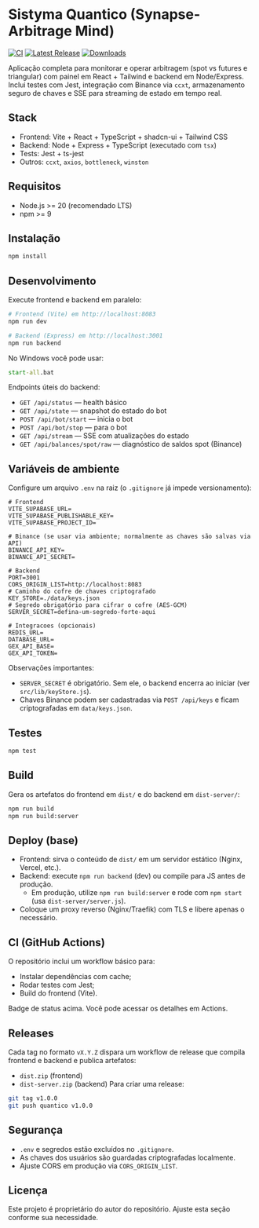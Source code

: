 # Sistyma Quantico (Synapse-Arbitrage Mind)
[![CI](https://github.com/adkbot/sistyma-quantico/actions/workflows/ci.yml/badge.svg)](https://github.com/adkbot/sistyma-quantico/actions/workflows/ci.yml)
[![Latest Release](https://img.shields.io/github/v/release/adkbot/sistyma-quantico?sort=semver)](https://github.com/adkbot/sistyma-quantico/releases)
[![Downloads](https://img.shields.io/github/downloads/adkbot/sistyma-quantico/latest/total)](https://github.com/adkbot/sistyma-quantico/releases/latest)

Aplicação completa para monitorar e operar arbitragem (spot vs futures e triangular) com painel em React + Tailwind e backend em Node/Express. Inclui testes com Jest, integração com Binance via `ccxt`, armazenamento seguro de chaves e SSE para streaming de estado em tempo real.

## Stack
- Frontend: Vite + React + TypeScript + shadcn-ui + Tailwind CSS
- Backend: Node + Express + TypeScript (executado com `tsx`)
- Tests: Jest + ts-jest
- Outros: `ccxt`, `axios`, `bottleneck`, `winston`

## Requisitos
- Node.js >= 20 (recomendado LTS)
- npm >= 9

## Instalação
```sh
npm install
```

## Desenvolvimento
Execute frontend e backend em paralelo:
```sh
# Frontend (Vite) em http://localhost:8083
npm run dev

# Backend (Express) em http://localhost:3001
npm run backend
```

No Windows você pode usar:
```bat
start-all.bat
```

Endpoints úteis do backend:
- `GET /api/status` — health básico
- `GET /api/state` — snapshot do estado do bot
- `POST /api/bot/start` — inicia o bot
- `POST /api/bot/stop` — para o bot
- `GET /api/stream` — SSE com atualizações do estado
- `GET /api/balances/spot/raw` — diagnóstico de saldos spot (Binance)

## Variáveis de ambiente
Configure um arquivo `.env` na raiz (o `.gitignore` já impede versionamento):

```env
# Frontend
VITE_SUPABASE_URL=
VITE_SUPABASE_PUBLISHABLE_KEY=
VITE_SUPABASE_PROJECT_ID=

# Binance (se usar via ambiente; normalmente as chaves são salvas via API)
BINANCE_API_KEY=
BINANCE_API_SECRET=

# Backend
PORT=3001
CORS_ORIGIN_LIST=http://localhost:8083
# Caminho do cofre de chaves criptografado
KEY_STORE=./data/keys.json
# Segredo obrigatório para cifrar o cofre (AES-GCM)
SERVER_SECRET=defina-um-segredo-forte-aqui

# Integracoes (opcionais)
REDIS_URL=
DATABASE_URL=
GEX_API_BASE=
GEX_API_TOKEN=
```

Observações importantes:
- `SERVER_SECRET` é obrigatório. Sem ele, o backend encerra ao iniciar (ver `src/lib/keyStore.js`).
- Chaves Binance podem ser cadastradas via `POST /api/keys` e ficam criptografadas em `data/keys.json`.

## Testes
```sh
npm test
```

## Build
Gera os artefatos do frontend em `dist/` e do backend em `dist-server/`:
```sh
npm run build
npm run build:server
```

## Deploy (base)
- Frontend: sirva o conteúdo de `dist/` em um servidor estático (Nginx, Vercel, etc.).
- Backend: execute `npm run backend` (dev) ou compile para JS antes de produção.
  - Em produção, utilize `npm run build:server` e rode com `npm start` (usa `dist-server/server.js`).
- Coloque um proxy reverso (Nginx/Traefik) com TLS e libere apenas o necessário.

## CI (GitHub Actions)
O repositório inclui um workflow básico para:
- Instalar dependências com cache;
- Rodar testes com Jest;
- Build do frontend (Vite).

Badge de status acima. Você pode acessar os detalhes em Actions.

## Releases
Cada tag no formato `vX.Y.Z` dispara um workflow de release que compila frontend e backend e publica artefatos:
- `dist.zip` (frontend)
- `dist-server.zip` (backend)
Para criar uma release:
```sh
git tag v1.0.0
git push quantico v1.0.0
```

## Segurança
- `.env` e segredos estão excluídos no `.gitignore`.
- As chaves dos usuários são guardadas criptografadas localmente.
- Ajuste CORS em produção via `CORS_ORIGIN_LIST`.

## Licença
Este projeto é proprietário do autor do repositório. Ajuste esta seção conforme sua necessidade.
